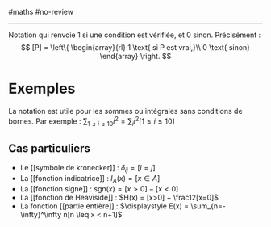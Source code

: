 #maths #no-review 

---
Notation qui renvoie $1$ si une condition est vérifiée, et $0$ sinon.
Précisément :
$$
[P] = \left\{
\begin{array}{rl}
1 \text{ si P est vrai,}\\
0 \text{ sinon}
\end{array}
\right.
$$


# Exemples

La notation est utile pour les sommes ou intégrales sans conditions de bornes. Par exemple :
$\displaystyle\sum_{1\leq i\leq 10}i^2 = \sum_i i^2[1\leq i\leq 10]$


## Cas particuliers

 - Le [[symbole de kronecker]] : $\delta_{ij} = [i = j]$
 - La [[fonction indicatrice]] : $I_A(x) = [x\in A]$
 - La [[fonction signe]] : $\mathrm{sgn}(x) = [x>0]-[x<0]$
 - La [[fonction de Heaviside]] : $H(x) = [x>0] + \frac12[x=0]$
 - La fonction [[partie entière]] : $\displaystyle E(x) = \sum_{n=-\infty}^\infty n[n \leq x < n+1]$ 


